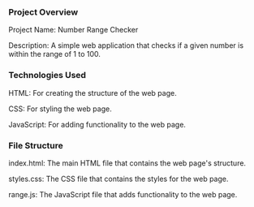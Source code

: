 ### Project Overview
Project Name: Number Range Checker

Description: A simple web application that checks if a given number is within the range of 1 to 100.

### Technologies Used
HTML: For creating the structure of the web page.

CSS: For styling the web page.

JavaScript: For adding functionality to the web page.

### File Structure
index.html: The main HTML file that contains the web page's structure.

styles.css: The CSS file that contains the styles for the web page.

range.js: The JavaScript file that adds functionality to the web page.
